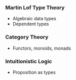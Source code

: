 ### Martin Lof Type Theory 
- Algebraic data types
- Dependent types

### Category Theory 
- Functors, monoids, monads 

### Intuitionistic Logic 
- Proposition as types
